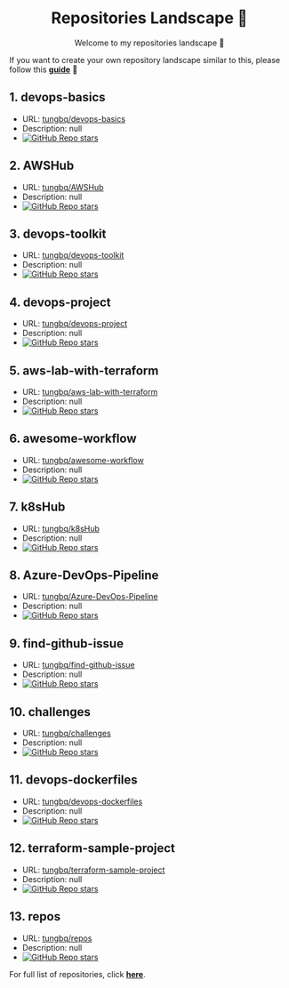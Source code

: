 <h1 align="center">Repositories Landscape 💎</h1>
<p align="center">Welcome to my repositories landscape 👋</p>

If you want to create your own repository landscape similar to this, please follow this [**guide**](./create-your-own-repo-landscape.md) 📖

## 1. devops-basics
- URL: <a href="https://github.com/tungbq/devops-basics">tungbq/devops-basics</a>
- Description: null
- <a href="https://github.com/tungbq/devops-basics/stargazers"><img alt="GitHub Repo stars" src="https://img.shields.io/github/stars/tungbq/devops-basics"/></a>
## 2. AWSHub
- URL: <a href="https://github.com/tungbq/AWSHub">tungbq/AWSHub</a>
- Description: null
- <a href="https://github.com/tungbq/AWSHub/stargazers"><img alt="GitHub Repo stars" src="https://img.shields.io/github/stars/tungbq/AWSHub"/></a>
## 3. devops-toolkit
- URL: <a href="https://github.com/tungbq/devops-toolkit">tungbq/devops-toolkit</a>
- Description: null
- <a href="https://github.com/tungbq/devops-toolkit/stargazers"><img alt="GitHub Repo stars" src="https://img.shields.io/github/stars/tungbq/devops-toolkit"/></a>
## 4. devops-project
- URL: <a href="https://github.com/tungbq/devops-project">tungbq/devops-project</a>
- Description: null
- <a href="https://github.com/tungbq/devops-project/stargazers"><img alt="GitHub Repo stars" src="https://img.shields.io/github/stars/tungbq/devops-project"/></a>
## 5. aws-lab-with-terraform
- URL: <a href="https://github.com/tungbq/aws-lab-with-terraform">tungbq/aws-lab-with-terraform</a>
- Description: null
- <a href="https://github.com/tungbq/aws-lab-with-terraform/stargazers"><img alt="GitHub Repo stars" src="https://img.shields.io/github/stars/tungbq/aws-lab-with-terraform"/></a>
## 6. awesome-workflow
- URL: <a href="https://github.com/tungbq/awesome-workflow">tungbq/awesome-workflow</a>
- Description: null
- <a href="https://github.com/tungbq/awesome-workflow/stargazers"><img alt="GitHub Repo stars" src="https://img.shields.io/github/stars/tungbq/awesome-workflow"/></a>
## 7. k8sHub
- URL: <a href="https://github.com/tungbq/k8sHub">tungbq/k8sHub</a>
- Description: null
- <a href="https://github.com/tungbq/k8sHub/stargazers"><img alt="GitHub Repo stars" src="https://img.shields.io/github/stars/tungbq/k8sHub"/></a>
## 8. Azure-DevOps-Pipeline
- URL: <a href="https://github.com/tungbq/Azure-DevOps-Pipeline">tungbq/Azure-DevOps-Pipeline</a>
- Description: null
- <a href="https://github.com/tungbq/Azure-DevOps-Pipeline/stargazers"><img alt="GitHub Repo stars" src="https://img.shields.io/github/stars/tungbq/Azure-DevOps-Pipeline"/></a>
## 9. find-github-issue
- URL: <a href="https://github.com/tungbq/find-github-issue">tungbq/find-github-issue</a>
- Description: null
- <a href="https://github.com/tungbq/find-github-issue/stargazers"><img alt="GitHub Repo stars" src="https://img.shields.io/github/stars/tungbq/find-github-issue"/></a>
## 10. challenges
- URL: <a href="https://github.com/tungbq/challenges">tungbq/challenges</a>
- Description: null
- <a href="https://github.com/tungbq/challenges/stargazers"><img alt="GitHub Repo stars" src="https://img.shields.io/github/stars/tungbq/challenges"/></a>
## 11. devops-dockerfiles
- URL: <a href="https://github.com/tungbq/devops-dockerfiles">tungbq/devops-dockerfiles</a>
- Description: null
- <a href="https://github.com/tungbq/devops-dockerfiles/stargazers"><img alt="GitHub Repo stars" src="https://img.shields.io/github/stars/tungbq/devops-dockerfiles"/></a>
## 12. terraform-sample-project
- URL: <a href="https://github.com/tungbq/terraform-sample-project">tungbq/terraform-sample-project</a>
- Description: null
- <a href="https://github.com/tungbq/terraform-sample-project/stargazers"><img alt="GitHub Repo stars" src="https://img.shields.io/github/stars/tungbq/terraform-sample-project"/></a>
## 13. repos
- URL: <a href="https://github.com/tungbq/repos">tungbq/repos</a>
- Description: null
- <a href="https://github.com/tungbq/repos/stargazers"><img alt="GitHub Repo stars" src="https://img.shields.io/github/stars/tungbq/repos"/></a>

For full list of repositories, click [**here**](https://github.com/tungbq?tab=repositories&q=&type=&language=&sort=stargazers).
